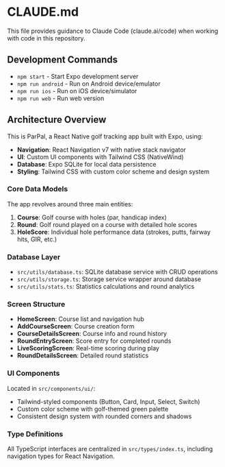 # CLAUDE.md

This file provides guidance to Claude Code (claude.ai/code) when working with code in this repository.

## Development Commands

- `npm start` - Start Expo development server
- `npm run android` - Run on Android device/emulator
- `npm run ios` - Run on iOS device/simulator  
- `npm run web` - Run web version

## Architecture Overview

This is ParPal, a React Native golf tracking app built with Expo, using:

- **Navigation**: React Navigation v7 with native stack navigator
- **UI**: Custom UI components with Tailwind CSS (NativeWind)
- **Database**: Expo SQLite for local data persistence
- **Styling**: Tailwind CSS with custom color scheme and design system

### Core Data Models

The app revolves around three main entities:

1. **Course**: Golf course with holes (par, handicap index)
2. **Round**: Golf round played on a course with detailed hole scores
3. **HoleScore**: Individual hole performance data (strokes, putts, fairway hits, GIR, etc.)

### Database Layer

- `src/utils/database.ts`: SQLite database service with CRUD operations
- `src/utils/storage.ts`: Storage service wrapper around database
- `src/utils/stats.ts`: Statistics calculations and round analytics

### Screen Structure

- **HomeScreen**: Course list and navigation hub
- **AddCourseScreen**: Course creation form
- **CourseDetailsScreen**: Course info and round history
- **RoundEntryScreen**: Score entry for completed rounds
- **LiveScoringScreen**: Real-time scoring during play
- **RoundDetailsScreen**: Detailed round statistics

### UI Components

Located in `src/components/ui/`:
- Tailwind-styled components (Button, Card, Input, Select, Switch)
- Custom color scheme with golf-themed green palette
- Consistent design system with rounded corners and shadows

### Type Definitions

All TypeScript interfaces are centralized in `src/types/index.ts`, including navigation types for React Navigation.